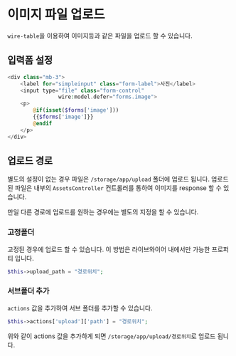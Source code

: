 # 이미지 파일 업로드
`wire-table`을 이용하여 이미지등과 같은 파일을 업로드 할 수 있습니다.

## 입력폼 설정

```php
<div class="mb-3">
    <label for="simpleinput" class="form-label">사진</label>
    <input type="file" class="form-control"
                wire:model.defer="forms.image">
    <p>
        @if(isset($forms['image']))
        {{$forms['image']}}
        @endif
    </p>
</div>
```

## 업로드 경로
별도의 설정이 없는 경우 파일은 `/storage/app/upload` 폴더에 업로드 됩니다. 
업로드된 파일은 내부의 `AssetsController` 컨트롤러를 통하여 이미지를 response 할 수 있습니다.

만일 다른 경로에 업로드를 원하는 경우에는 별도의 지정을 할 수 있습니다.

### 고정폴더
고정된 경우에 업로드 할 수 있습니다. 이 방법은 라이브와이어 내에서만 가능한 프로퍼티 입니다.
```php
$this->upload_path = "경로위치";
```

### 서브폴더 추가
`actions` 값을 추가하여 서브 폴더를 추가할 수 있습니다.

```php
$this->actions['upload']['path'] = "경로위치";
```

위와 같이 actions 값을 추가하게 되면 `/storage/app/upload/경로위치`로 업로드 됩니다. 
